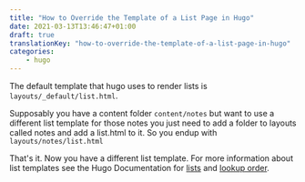```yaml
---
title: "How to Override the Template of a List Page in Hugo"
date: 2021-03-13T13:46:47+01:00
draft: true
translationKey: "how-to-override-the-template-of-a-list-page-in-hugo"
categories: 
    - hugo
---
```


The default template that hugo uses to render lists is `layouts/_default/list.html`. 

Supposably you have a content folder `content/notes` but want to use a different list template for those notes you just need to add a folder to layouts called notes and add a list.html to it. So you endup with `layouts/notes/list.html`

That's it. Now you have a different list template. For more information about list templates see the Hugo Documentation for [lists](https://gohugo.io/templates/lists/) and [lookup order](https://gohugo.io/templates/lookup-order/).
